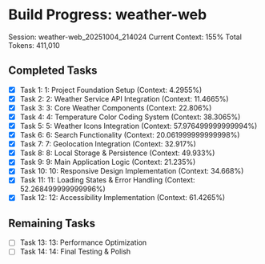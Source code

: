 # Build Progress: weather-web
Session: weather-web_20251004_214024
Current Context: 155%
Total Tokens: 411,010

## Completed Tasks
- [x] Task 1: 1: Project Foundation Setup (Context: 4.2955%)
- [x] Task 2: 2: Weather Service API Integration (Context: 11.4665%)
- [x] Task 3: 3: Core Weather Components (Context: 22.806%)
- [x] Task 4: 4: Temperature Color Coding System (Context: 38.3065%)
- [x] Task 5: 5: Weather Icons Integration (Context: 57.976499999999994%)
- [x] Task 6: 6: Search Functionality (Context: 20.061999999999998%)
- [x] Task 7: 7: Geolocation Integration (Context: 32.917%)
- [x] Task 8: 8: Local Storage & Persistence (Context: 49.933%)
- [x] Task 9: 9: Main Application Logic (Context: 21.235%)
- [x] Task 10: 10: Responsive Design Implementation (Context: 34.668%)
- [x] Task 11: 11: Loading States & Error Handling (Context: 52.268499999999996%)
- [x] Task 12: 12: Accessibility Implementation (Context: 61.4265%)

## Remaining Tasks
- [ ] Task 13: 13: Performance Optimization
- [ ] Task 14: 14: Final Testing & Polish
